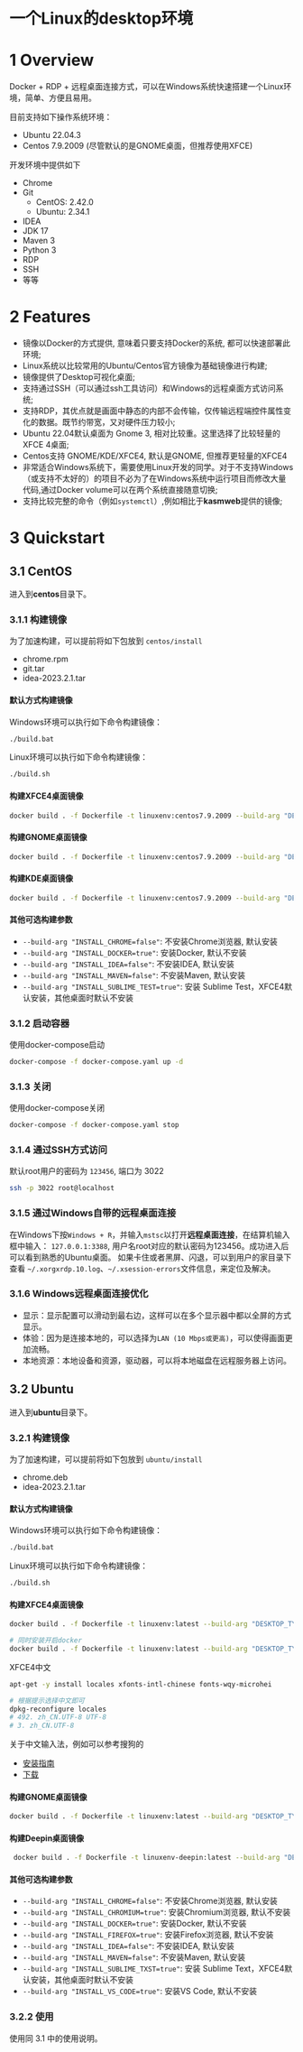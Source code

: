 一个Linux的desktop环境
==================

# 1 Overview
Docker + RDP + 远程桌面连接方式，可以在Windows系统快速搭建一个Linux环境，简单、方便且易用。

目前支持如下操作系统环境：
* Ubuntu 22.04.3
* Centos 7.9.2009 (尽管默认的是GNOME桌面，但推荐使用XFCE)

开发环境中提供如下
* Chrome
* Git
  - CentOS: 2.42.0
  - Ubuntu: 2.34.1
* IDEA
* JDK 17
* Maven 3
* Python 3
* RDP
* SSH
* 等等

# 2 Features
* 镜像以Docker的方式提供, 意味着只要支持Docker的系统, 都可以快速部署此环境;
* Linux系统以比较常用的Ubuntu/Centos官方镜像为基础镜像进行构建;
* 镜像提供了Desktop可视化桌面;
* 支持通过SSH（可以通过ssh工具访问）和Windows的远程桌面方式访问系统;
* 支持RDP，其优点就是画面中静态的内部不会传输，仅传输远程端控件属性变化的数据。既节约带宽，又对硬件压力较小;
* Ubuntu 22.04默认桌面为 Gnome 3, 相对比较重。这里选择了比较轻量的XFCE 4桌面;
* Centos支持 GNOME/KDE/XFCE4, 默认是GNOME, 但推荐更轻量的XFCE4
* 非常适合Windows系统下，需要使用Linux开发的同学。对于不支持Windows（或支持不太好的）的项目不必为了在Windows系统中运行项目而修改大量代码,通过Docker volume可以在两个系统直接随意切换;
* 支持比较完整的命令（例如`systemctl`）,例如相比于**kasmweb**提供的镜像;


# 3 Quickstart

## 3.1 CentOS
进入到**centos**目录下。

### 3.1.1 构建镜像
为了加速构建，可以提前将如下包放到 `centos/install`
* chrome.rpm
* git.tar
* idea-2023.2.1.tar

#### 默认方式构建镜像
Windows环境可以执行如下命令构建镜像：
```bash
./build.bat
```

Linux环境可以执行如下命令构建镜像：
```bash
./build.sh
```

#### 构建XFCE4桌面镜像
```bash
docker build . -f Dockerfile -t linuxenv:centos7.9.2009 --build-arg "DESKTOP_TYPE=Xfce"
```

#### 构建GNOME桌面镜像
```bash
docker build . -f Dockerfile -t linuxenv:centos7.9.2009 --build-arg "DESKTOP_TYPE=GNOME"
```

#### 构建KDE桌面镜像
```bash
docker build . -f Dockerfile -t linuxenv:centos7.9.2009 --build-arg "DESKTOP_TYPE=KDE"
```

#### 其他可选构建参数
* `--build-arg "INSTALL_CHROME=false"`: 不安装Chrome浏览器, 默认安装
* `--build-arg "INSTALL_DOCKER=true"`: 安装Docker, 默认不安装
* `--build-arg "INSTALL_IDEA=false"`: 不安装IDEA, 默认安装
* `--build-arg "INSTALL_MAVEN=false"`: 不安装Maven, 默认安装
* `--build-arg "INSTALL_SUBLIME_TEST=true"`: 安装 Sublime Test，XFCE4默认安装，其他桌面时默认不安装


### 3.1.2 启动容器
使用docker-compose启动
```bash
docker-compose -f docker-compose.yaml up -d
```

### 3.1.3 关闭
使用docker-compose关闭
```bash
docker-compose -f docker-compose.yaml stop
```

### 3.1.4 通过SSH方式访问
默认root用户的密码为 `123456`, 端口为 3022
```bash
ssh -p 3022 root@localhost
```

### 3.1.5 通过Windows自带的远程桌面连接
在Windows下按`Windows + R`，并输入`mstsc`以打开**远程桌面连接**，在结算机输入框中输入： `127.0.0.1:3388`,
用户名root对应的默认密码为123456。成功进入后可以看到熟悉的Ubuntu桌面。
如果卡住或者黑屏、闪退，可以到用户的家目录下查看 `~/.xorgxrdp.10.log`、`~/.xsession-errors`文件信息，来定位及解决。

### 3.1.6 Windows远程桌面连接优化
* 显示：显示配置可以滑动到最右边，这样可以在多个显示器中都以全屏的方式显示。
* 体验：因为是连接本地的，可以选择为`LAN (10 Mbps或更高)`，可以使得画面更加流畅。
* 本地资源：本地设备和资源，驱动器，可以将本地磁盘在远程服务器上访问。



## 3.2 Ubuntu
进入到**ubuntu**目录下。

### 3.2.1 构建镜像
为了加速构建，可以提前将如下包放到 `ubuntu/install`
* chrome.deb
* idea-2023.2.1.tar

#### 默认方式构建镜像
Windows环境可以执行如下命令构建镜像：
```bash
./build.bat
```

Linux环境可以执行如下命令构建镜像：
```bash
./build.sh
```

#### 构建XFCE4桌面镜像
```bash
docker build . -f Dockerfile -t linuxenv:latest --build-arg "DESKTOP_TYPE=Xfce"

# 同时安装开启docker
docker build . -f Dockerfile -t linuxenv:latest --build-arg "DESKTOP_TYPE=Xfce" --build-arg "INSTALL_DOCKER=true"
```

XFCE4中文
```bash
apt-get -y install locales xfonts-intl-chinese fonts-wqy-microhei

# 根据提示选择中文即可
dpkg-reconfigure locales
# 492. zh_CN.UTF-8 UTF-8
# 3. zh_CN.UTF-8
```

关于中文输入法，例如可以参考搜狗的
* [安装指南](https://shurufa.sogou.com/linux/guide)
* [下载](https://shurufa.sogou.com/?r=mac&t=pinyin)

#### 构建GNOME桌面镜像
```bash
docker build . -f Dockerfile -t linuxenv:latest --build-arg "DESKTOP_TYPE=GNOME"
```

#### 构建Deepin桌面镜像
```bash
 docker build . -f Dockerfile -t linuxenv-deepin:latest --build-arg "DESKTOP_TYPE=Deepin"
```

#### 其他可选构建参数
* `--build-arg "INSTALL_CHROME=false"`: 不安装Chrome浏览器, 默认安装
* `--build-arg "INSTALL_CHROMIUM=true"`: 安装Chromium浏览器, 默认不安装
* `--build-arg "INSTALL_DOCKER=true"`: 安装Docker, 默认不安装
* `--build-arg "INSTALL_FIREFOX=true"`: 安装Firefox浏览器, 默认不安装
* `--build-arg "INSTALL_IDEA=false"`: 不安装IDEA, 默认安装
* `--build-arg "INSTALL_MAVEN=false"`: 不安装Maven, 默认安装
* `--build-arg "INSTALL_SUBLIME_TXST=true"`: 安装 Sublime Text，XFCE4默认安装，其他桌面时默认不安装
* `--build-arg "INSTALL_VS_CODE=true"`: 安装VS Code, 默认不安装

### 3.2.2 使用
使用同 3.1 中的使用说明。

